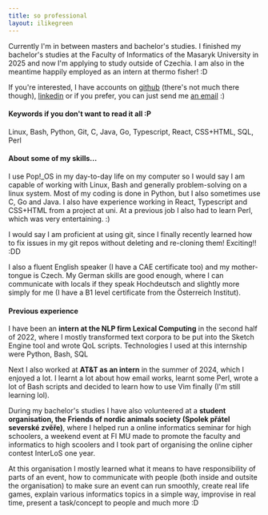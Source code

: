 ```yaml
---
title: so professional
layout: ilikegreen
---
```

Currently I'm in between masters and bachelor's studies. I finished my bachelor's studies at the Faculty of Informatics of the Masaryk University in 2025 and now I'm applying to study outside of Czechia. I am also in the meantime happily employed as an intern at thermo fisher! :D
        
If you're interested, I have accounts on [github](https://github.com/danpadcz) (there's not much there though), [linkedin](https://linkedin.com/in/daniel-padrta) or if you prefer, you can just send me [an email](mailto:website@danielpadrta.cz) :)


#### Keywords if you don't want to read it all :P

Linux, Bash, Python, Git, C, Java, Go, Typescript, React, CSS+HTML, SQL, Perl

#### About some of my skills...

I use Pop!_OS in my day-to-day life on my computer so I would say I am capable of working with Linux, Bash and generally problem-solving on a linux system.
Most of my coding is done in Python, but I also sometimes use C, Go and Java. I also have experience working in React, Typescript and CSS+HTML from a project at uni. At a previous job I also had to learn Perl, which was very entertaining. :)

I would say I am proficient at using git, since I finally recently learned how to fix issues in my git repos without deleting and re-cloning them! Exciting!! :DD

I also a fluent English speaker (I have a CAE certificate too) and my mother-tongue is Czech. My German skills are good enough, where I can communicate with locals if they speak Hochdeutsch and slightly more simply for me (I have a B1 level certificate from the Österreich Institut).

#### Previous experience

I have been an <b>intern at the NLP firm Lexical Computing</b> in the second half of 2022, where I mostly transformed text corpora to be put into the Sketch Engine tool and wrote QoL scripts. Technologies I used at this internship were Python, Bash, SQL

Next I also worked at <b>AT&T as an intern</b> in the summer of 2024, which I enjoyed a lot. I learnt a lot about how email works, learnt some Perl, wrote a lot of Bash scripts and decided to learn how to use Vim finally (I'm still learning lol).

During my bachelor's studies I have also volunteered at a <b>student organisation, the Friends of nordic animals society (Spolek přátel severské zvěře)</b>, where I helped run a online informatics seminar for high schoolers, a weekend event at FI MU made to promote the faculty and informatics to high scoolers and I took part of organising the online cipher contest InterLoS one year.

At this organisation I mostly learned what it means to have responsibility of parts of an event, how to communicate with people (both inside and outsite the organisation) to make sure an event can run smoothly, create real life games, explain various informatics topics in a simple way, improvise in real time, present a task/concept to people and much more :D
